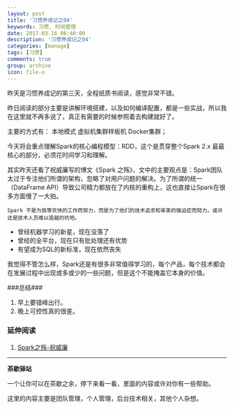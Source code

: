 ```yaml
---
layout: post
title: '习惯养成记之04'
keywords: 习惯, 时间管理
date: 2017-03-16 06:40:00
description: '习惯养成记之04'
categories: [manage]
tags: [习惯]
comments: true
group: archive
icon: file-o
---
```


昨天是习惯养成记的第三天，全程纸质书阅读，感觉非常不错。

<!--more-->

昨日阅读的部分主要是讲解环境搭建，以及如何编译配置，都是一些实战，所以我在这里就不再多说了，真正有需要的时候参照着去构建就好了。

主要的方式有：
	本地模式
	虚拟机集群样板机
	Docker集群；

今天将会重点理解Spark的核心编程模型：RDD，这个是贯穿整个Spark 2.x 最最核心的部分，必须花时间学习和理解。

其实昨天还看了祝威廉写的博文《Spark 之殇》，文中的主要观点是：Spark团队太过于专注他们所谓的架构，忽略了对用户问题的解决。为了所谓的统一（DataFrame API）导致公司精力都放在了内核的重构上，这也直接让Spark在很多方面慢了一大拍。

	Spark 不是为我等欢快的工作而努力，而是为了他们的技术追求和审美的强迫症而努力。或许这是技术人员难以逾越的坑吧。


- 曾经机器学习的新星，现在没落了
- 曾经的全平台，现在只有批处理还有优势
- 有望成为SQL的新标准，现在依然丧失

我觉得不管怎么样，Spark还是有很多非常值得学习的，每个产品，每个技术都会在发展过程中出现或多或少的一些问题，但是这个不能掩盖它本身的价值。

###总结###

1. 早上要错峰出行。
2. 晚上可控性真的很差。

### 延伸阅读 ###

1. [Spark之殇-祝威廉](http://www.jianshu.com/p/cd737a7784e2)

----

**茶歇驿站**

一个让你可以在茶歇之余，停下来看一看，里面的内容或许对你有一些帮助。

这里的内容主要是团队管理，个人管理，后台技术相关，其他个人杂想。
